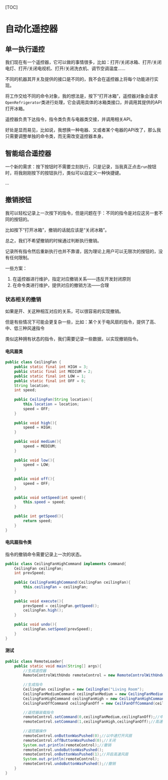 [TOC]

# 自动化遥控器
## 单一执行遥控
我们现在有一个遥控器，它可以做的事情很多，比如：打开/关闭冰箱、打开/关闭电灯、打开/关闭电视机、打开/关闭洗衣机、调节空调温度……

不同的机器其开关及提供的接口是不同的，我不会在遥控器上将每个功能进行实现。

将工作交给不同的命令对象，我的想法是，按下“打开冰箱”，遥控器对象会请求`OpenRefrigerator`类进行处理，它会调用具体的冰箱类接口，并调用其提供的API打开冰箱。

遥控器负责下达指令，指令类负责与电器类交接，并调用相关API。

好处是显而易见，比如说，我想换一种电器、又或者某个电器的API改了，那么我只需要调整单独的命令类，而无需改变遥控器本身。

## 智能组合遥控器
一个新的需求：按下按钮时不需要立刻执行，只是记录，当我真正点击`run`按钮时，将我刚刚按下的按钮执行，类似可以自定义一种快捷键。

...

## 撤销按钮
我可以轻松记录上一次按下的指令，但是问题在于：不同的指令是对应这另一套不同的按钮的。

比如按下“打开冰箱”，撤销的话就应该是“关闭冰箱”。

总之，我们不希望撤销的时候通过判断执行撤销。

记录所有指令然后重新执行也并不靠谱，因为理论上用户可以无限次的按钮的，没有任何限制。

一些方案：
1. 在遥控器进行维护，指定对应撤销关系——违反开发封闭原则
2. 在命令类进行维护，提供对应的撤销方法——合理

### 状态相关的撤销
如果是开、关这种相互对应的关系，可以很容易的实现撤销。

但是有些情况下可能会更复杂一些，比如：某个关于电风扇的指令，提供了高、中、低三种风速指令

类似这种拥有状态的指令，我们需要记录一些数据，以实现撤销指令。

#### 电风扇类
```java
public class CeilingFan {
    public static final int HIGH = 3;
    public static final int MEDIUM = 2;
    public static final int LOW = 1;
    public static final int OFF = 0;
    String location;
    int speed;
    
    public CeilingFan(String location){
        this.location = location;
        speed = OFF;
    }
    
    public void high(){
        speed = HIGH;
    }
    
    public void medium(){
        speed = MEDIUM;
    }
    
    public void low(){
        speed = LOW;
    }
    
    public void off(){
        speed = OFF;
    }
    
    public void setSpeed(int speed){
        this.speed = speed;
    }
    
    public int getSpeed(){
        return speed;
    }
}
```

#### 电风扇指令类
指令的撤销命令需要记录上一次的状态。
```java
public class CeilingFanHighCommand implements Command{
    CeilingFan ceilingFan;
    int prevSpeed;
    
    public CeilingFanHighCommand(CeilingFan ceilingFan){
        this.ceilingFan = ceilingFan;
    }
    
    public void execute(){
        prevSpeed = ceilingFan.getSpeed();
        ceilingFan.high();
    }
    
    public void undo(){
        ceilingFan.setSpeed(prevSpeed);
    }
}
```

#### 测试
```java
public class RemoteLoader{
    public static void main(String[] args){
        //生成遥控器
        RemoteControlWithUndo remoteControl = new RemoteControlWithUndo();
        
        //生成指令
        CeilingFan ceilingFan = new CeilingFan("Living Room");
        CeilingFanMediumCommand ceilingFanMedium = new CeilingFanMediumCommand(ceilingFan);
        CeilingFanHighCommand ceilingFanHigh = new CeilingFanHighCommand(ceilingFan);
        CeilingFanOffCommand ceilingFanOff = new CeilFanOffCommand(ceilingFan);

        //遥控器装载指令
        remoteControl.setCommand(0,ceilingFanMedium,ceilingFanOff);//中速按钮
        remoteControl.setCommand(1,ceilingFanHigh,ceilingFanOff);//高速按钮
        
        //遥控器操作
        remoteControl.onButtonWasPushed(0);//以中速打开风扇
        remoteControl.offButtonWasPushed(0);//关闭
        System.out.println(remoteControl);//撤销
        remoteControl.undoButtonWasPushed();
        remoteControl.onButtonWasPushed(1);//开启高速风扇
        System.out.println(remoteControl);
        remoteControl.undoButtonWasPushed();//撤销
    }
}
```